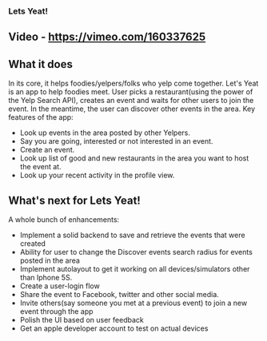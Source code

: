 ### Lets Yeat!

## Video - https://vimeo.com/160337625

## What it does

In its core, it helps foodies/yelpers/folks who yelp come together. Let's Yeat is an app to help foodies meet. User picks a restaurant(using the power of the Yelp Search API), creates an event and waits for other users to join the event. In the meantime, the user can discover other events in the area. Key features of the app:
- Look up events in the area posted by other Yelpers.
- Say you are going, interested or not interested in an event.
- Create an event.
- Look up list of good and new restaurants in the area you want to host the event at.
- Look up your recent activity in the profile view.

## What's next for Lets Yeat!

A whole bunch of enhancements:
- Implement a solid backend to save and retrieve the events that were created
- Ability for user to change the Discover events search radius for events posted in the area
- Implement autolayout to get it working on all devices/simulators other than Iphone 5S.
- Create a user-login flow
- Share the event to Facebook, twitter and other social media.
- Invite others(say someone you met at a previous event) to join a new event through the app
- Polish the UI based on user feedback
- Get an apple developer account to test on actual devices

